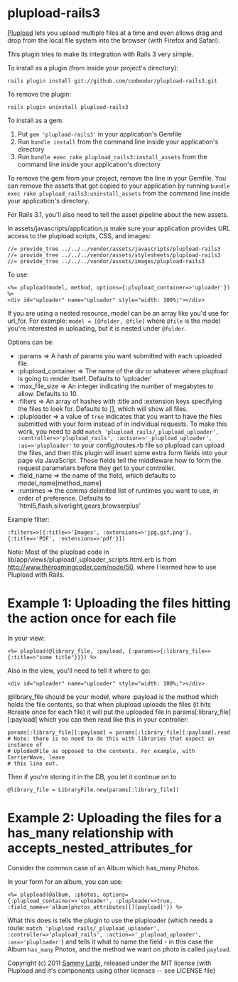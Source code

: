 plupload-rails3
==============

[Plupload](http://www.plupload.com/) lets you upload multiple files at a time and even allows drag and drop from the local file system into the browser (with Firefox and Safari).

This plugin tries to make its integration with Rails 3 very simple.

To install as a plugin (from inside your project's directory):

    rails plugin install git://github.com/codeodor/plupload-rails3.git

To remove the plugin:

    rails plugin uninstall plupload-rails3


To install as a gem:

1. Put `gem 'plupload-rails3'` in your application's Gemfile
2. Run `bundle install` from the command line inside your application's directory
3. Run `bundle exec rake plupload_rails3:install_assets` from the command line inside your application's directory

To remove the gem from your project, remove the line in your Gemfile. You can remove the assets that got copied to your application by running `bundle exec rake plupload_rails3:uninstall_assets` from the command line inside your application's directory.

For Rails 3.1, you'll also need to tell the asset pipeline about the new assets. 

In assets/javascripts/application.js make sure your application provides URL access to the plupload scripts, CSS, and images:

    //= provide_tree ../../../vendor/assets/javascripts/plupload-rails3
    //= provide_tree ../../../vendor/assets/stylesheets/plupload-rails3
    //= provide_tree ../../../vendor/assets/images/plupload-rails3


    


To use:

    <%= plupload(model, method, options={:plupload_container=>'uploader'}) %>
    <div id="uploader" name="uploader" style="width: 100%;"></div>
   

If you are using a nested resource, model can be an array like you'd use for url_for. For example: `model = [@folder, @file]` where `@file` is the model you're interested in uploading, but it is nested under `@folder`.


Options can be:

* :params => A hash of params you want submitted with each uploaded file.
* :plupload_container => The name of the div or whatever where plupload is going to render itself. Defaults to 'uploader'
* :max_file_size => An integer indicating the number of megabytes to allow. Defaults to 10.
* :filters => An array of hashes with :title and :extension keys specifying the files to look for. Defaults to [], which will show all files. 
* :pluploader => a value of `true` indicates that you want to have the files submitted with your form instead of in individual requests. To make this work, you need to add `match 'plupload_rails/_plupload_uploader', :controller=>'plupload_rails', :action=>'_plupload_uploader', :as=>'pluploader'` to your config/routes.rb file so plupload can upload the files, and then this plugin will insert some extra form fields into your page via JavaScript. Those fields tell the middleware how to form the request parameters before they get to your controller.
* :field_name => the name of the field, which defaults to model_name[method_name]
* :runtimes => the comma delimited list of runtimes you want to use, in order of preference. Defaults to 'html5,flash,silverlight,gears,browserplus'

Example filter: 
    
    :filters=>[{:title=>'Images', :extensions=>'jpg,gif,png'},{:title=>'PDF', :extensions=>'pdf'}])


Note: Most of the plupload code in lib/app/views/plupload/_uploader_scripts.html.erb is from http://www.theroamingcoder.com/node/50, where I learned how to use Plupload with Rails.


Example 1: Uploading the files hitting the action once for each file
====================================================================

In your view:

    <%= plupload(@library_file, :payload, {:params=>{:library_file=>{:title=>"some title"}}}) %>

Also in the view, you'll need to tell it where to go:

    <div id="uploader" name="uploader" style="width: 100%;"></div>

@library_file should be your model, where :payload is the method which holds the file contents, so that when plupload uploads the files (it hits #create once for each file) it will put the uploaded file in params[:library_file][:payload] which you can then read like this in your controller:

    params[:library_file][:payload] = params[:library_file][:payload].read
    # Note: there is no need to do this with libraries that expect an instance of 
    # UplodedFile as opposed to the contents. For example, with CarrierWave, leave
    # this line out.

Then if you're storing it in the DB, you let it continue on to 

    @library_file = LibraryFile.new(params[:library_file])


Example 2: Uploading the files for a has_many relationship with accepts_nested_attributes_for
=============================================================================================
Consider the common case of an Album which has_many Photos. 

In your form for an album, you can use:

    <%= plupload(@album, :photos, options={:plupload_container=>'uploader', :pluploader=>true, :field_name=>'album[photos_attributes][][payload]'}) %>
  <div id="uploader" name="uploader" style="width: 100%;"></div>


What this does is tells the plugin to use the pluploader (which needs a route: `match 'plupload_rails/_plupload_uploader', :controller=>'plupload_rails', :action=>'_plupload_uploader', :as=>'pluploader'`) and tells it what to name the field - in this case the Album `has_many` Photos, and the method we want on photo is called `payload`.





Copyright (c) 2011 [Sammy Larbi](http://www.codeodor.com), released under the MIT license 
(with Plupload and it's components using other licenses -- see LICENSE file)
